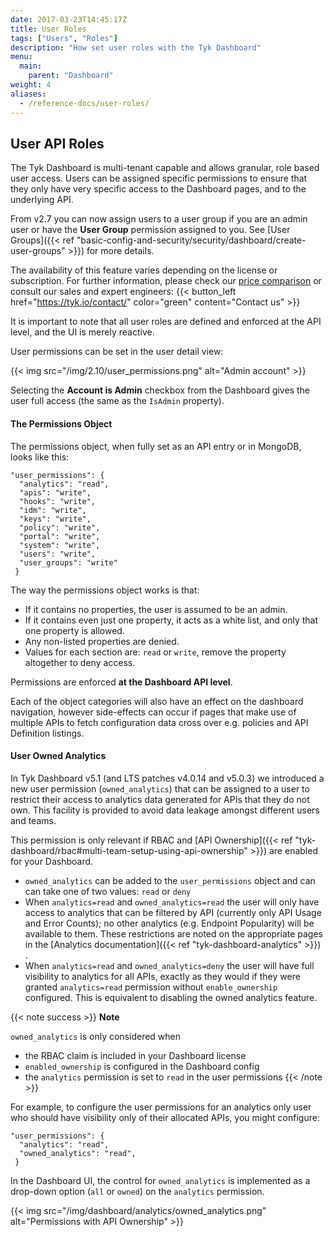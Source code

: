 ```yaml
---
date: 2017-03-23T14:45:17Z
title: User Roles
tags: ["Users", "Roles"]
description: "How set user roles with the Tyk Dashboard"
menu:
  main:
    parent: "Dashboard"
weight: 4
aliases:
  - /reference-docs/user-roles/
---
```


## User API Roles

The Tyk Dashboard is multi-tenant capable and allows granular, role based user access. Users can be assigned specific permissions to ensure that they only have very specific access to the Dashboard pages, and to the underlying API.

From v2.7 you can now assign users to a user group if you are an admin user or have the **User Group** permission assigned to you. See [User Groups]({{< ref "basic-config-and-security/security/dashboard/create-user-groups" >}}) for more details.

The availability of this feature varies depending on the license or subscription.
For further information, please check our [price comparison](https://tyk.io/price-comparison/) or consult our sales and expert engineers:
{{< button_left href="https://tyk.io/contact/" color="green" content="Contact us" >}}

It is important to note that all user roles are defined and enforced at the API level, and the UI is merely reactive.

User permissions can be set in the user detail view:

{{< img src="/img/2.10/user_permissions.png" alt="Admin account" >}}

Selecting the **Account is Admin** checkbox from the Dashboard gives the user full access (the same as the `IsAdmin` property).

#### The Permissions Object

The permissions object, when fully set as an API entry or in MongoDB, looks like this:

```{json}
"user_permissions": {
  "analytics": "read",
  "apis": "write",
  "hooks": "write",
  "idm": "write",
  "keys": "write",
  "policy": "write",
  "portal": "write",
  "system": "write",
  "users": "write",
  "user_groups": "write"
 }
```

The way the permissions object works is that:

- If it contains no properties, the user is assumed to be an admin.
- If it contains even just one property, it acts as a white list, and only that one property is allowed.
- Any non-listed properties are denied.
- Values for each section are: `read` or `write`, remove the property altogether to deny access.

Permissions are enforced **at the Dashboard API level**.

Each of the object categories will also have an effect on the dashboard navigation, however side-effects can occur if pages that make use of multiple APIs to fetch configuration data cross over e.g. policies and API Definition listings.

#### User Owned Analytics

In Tyk Dashboard v5.1 (and LTS patches v4.0.14 and v5.0.3) we introduced a new user permission (`owned_analytics`) that can be assigned to a user to restrict their access to analytics data generated for APIs that they do not own. This facility is provided to avoid data leakage amongst different users and teams.

This permission is only relevant if RBAC and [API Ownership]({{< ref "tyk-dashboard/rbac#multi-team-setup-using-api-ownership" >}}) are enabled for your Dashboard.

- `owned_analytics` can be added to the `user_permissions` object and can can take one of two values: `read` or `deny`
- When `analytics=read` and `owned_analytics=read` the user will only have access to analytics that can be filtered by API (currently only API Usage and Error Counts); no other analytics (e.g. Endpoint Popularity) will be available to them. These restrictions are noted on the appropriate pages in the [Analytics documentation]({{< ref "tyk-dashboard-analytics" >}}) .
- When `analytics=read` and `owned_analytics=deny` the user will have full visibility to analytics for all APIs, exactly as they would if they were granted `analytics=read` permission without `enable_ownership` configured. This is equivalent to disabling the owned analytics feature.

{{< note success >}}
**Note**

`owned_analytics` is only considered when

- the RBAC claim is included in your Dashboard license
- `enabled_ownership` is configured in the Dashboard config
- the `analytics` permission is set to `read` in the user permissions
  {{< /note >}}

For example, to configure the user permissions for an analytics only user who should have visibility only of their allocated APIs, you might configure:

```{json}
"user_permissions": {
  "analytics": "read",
  "owned_analytics": "read",
 }
```

In the Dashboard UI, the control for `owned_analytics` is implemented as a drop-down option (`all` or `owned`) on the `analytics` permission.

{{< img src="/img/dashboard/analytics/owned_analytics.png" alt="Permissions with API Ownership" >}}
